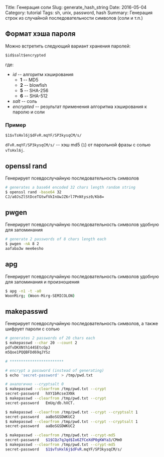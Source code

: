 Title: Генерация соли
Slug: generate_hash_string
Date: 2016-05-04
Category: tutorial
Tags: sh, unix, password, hash
Summary: Генерация строк из случайной последовательности символов (соли и т.п.)


## Формат хэша пароля

Можно встретить следующий вариант хранения паролей:

    $id$salt$encrypted

где:

- *id* -- алгоритм хэширования
    + **1** -- MD5
    + **2** -- blowfish
    + **5** -- SHA-256
    + **6** -- SHA-512
- *salt* -- соль
- *encrypted* -- результат применения алгоритма хэширования к паролю и соли

### Пример

    $1$vTsHxl6j$dFvR.mqYF/SP3kysqCM/s/

`dFvR.mqYF/SP3kysqCM/s/` -- хэш md5 (`1`) от парольной фразы с солью `vTsHxl6j`.


## openssl rand

Генерирует псевдослучайную последовательность символов

```sh
# generates a base64 encoded 32 chars length random string
$ openssl rand -base64 32
CJ/a0JsZlStDceTGtwfVkInUwJZ6rl7PnNtysz0/Kb8=
```


## pwgen

Генерирует псевдослучайную последовательность символов удобную для запоминания

```sh
# generate 2 passwords of 8 chars length each
$ pwgen -nA 8 2
aafaba3w mee6esho
```


## apg

Генерирует псевдослучайную последовательность символов удобную для запоминания и произношения

```sh
$ apg -n1 -t -a0
WoonMirg; (Woon-Mirg-SEMICOLON)
```


## makepasswd

Генерирует псевдослучайную последовательность символов, а также шифрует пароли с солью

```sh
# generates 2 passwords of 20 chars each
$ makepasswd --char 20 --count 2
pdfvDKXNth144SEtcGpJ
m5Qoe1PQQBFDd69qJYSz

# ************************

# encrypt a password (instead of generating)
$ echo 'secret-password' > /tmp/pwd.txt

# аналогично --cryptsalt 0
$ makepasswd --clearfrom /tmp/pwd.txt --crypt
secret-password   hXY1bRcse3XNk
$ makepasswd --clearfrom /tmp/pwd.txt --crypt
secret-password   EmUq/db.hXCT.

$ makepasswd --clearfrom /tmp/pwd.txt --crypt --cryptsalt 1
secret-password   aaBoSGSDWKUC2
$ makepasswd --clearfrom /tmp/pwd.txt --crypt --cryptsalt 1
secret-password   aaBoSGSDWKUC2

$ makepasswd --clearfrom /tmp/pwd.txt --crypt-md5
secret-password   $1$CQz7qJqd$Io6ZfCeXdP0gKWYa3/CMm0
$ makepasswd --clearfrom /tmp/pwd.txt --crypt-md5
secret-password   $1$vTsHxl6j$dFvR.mqYF/SP3kysqCM/s/
```



[^coelhorjc]: [How to generate (random) and store (key-derived) passwords in Linux (using pwgen/apg/makepasswd/mkpasswd and crypt/bcrypt/scrypt)](https://coelhorjc.wordpress.com/2015/04/07/how-to-generate-random-and-store-key-derived-passwords-in-linux-using-pwgenapgmakepasswdmkpasswd-and-cryptbcryptscrypt/)